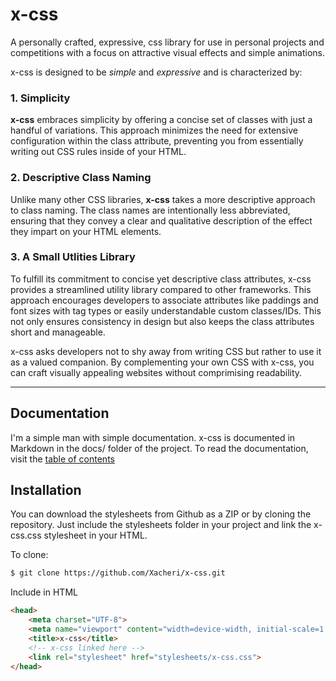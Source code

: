 # x-css
A personally crafted, expressive, css library for use in personal projects and competitions with a focus on attractive visual effects and simple animations. 

x-css is designed to be *simple* and *expressive* and is characterized by:

### 1. Simplicity
**x-css** embraces simplicity by offering a concise set of classes with just a handful of variations. This approach minimizes the need for extensive configuration within the class attribute, preventing you from essentially writing out CSS rules inside of your HTML.

### 2. Descriptive Class Naming
Unlike many other CSS libraries, **x-css** takes a more descriptive approach to class naming. The class names are intentionally less abbreviated, ensuring that they convey a clear and qualitative description of the effect they impart on your HTML elements.

### 3. A Small Utlities Library
To fulfill its commitment to concise yet descriptive class attributes, x-css provides a streamlined utility library compared to other frameworks. This approach encourages developers to associate attributes like paddings and font sizes with tag types or easily understandable custom classes/IDs. This not only ensures consistency in design but also keeps the class attributes short and manageable.

x-css asks developers not to shy away from writing CSS but rather to use it as a valued companion. By complementing your own CSS with x-css, you can craft visually appealing websites without comprimising readability.

***

## Documentation
I'm a simple man with simple documentation. x-css is documented in Markdown in the docs/ folder of the project. To read the documentation, visit the [table of contents](docs/toc.md)

## Installation
You can download the stylesheets from Github as a ZIP or by cloning the repository. Just include the stylesheets folder in your project and link the x-css.css stylesheet in your HTML.

To clone:
```sh
$ git clone https://github.com/Xacheri/x-css.git
```

Include in HTML
```html
<head>
    <meta charset="UTF-8">
    <meta name="viewport" content="width=device-width, initial-scale=1.0">
    <title>x-css</title>
    <!-- x-css linked here -->
    <link rel="stylesheet" href="stylesheets/x-css.css">
</head>
```
